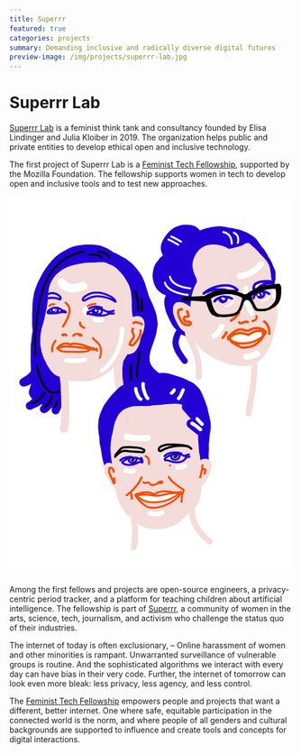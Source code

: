 ```yaml
---
title: Superrr
featured: true
categories: projects
summary: Demanding inclusive and radically diverse digital futures
preview-image: /img/projects/superrr-lab.jpg
---
```

	
# Superrr Lab

[Superrr Lab] is a feminist think tank and consultancy founded by Elisa Lindinger and Julia Kloiber in 2019. The organization helps public and private entities to develop ethical open and inclusive technology.

The first project of Superrr Lab is a [Feminist Tech Fellowship], supported by the Mozilla Foundation. The fellowship supports women in tech to develop open and inclusive tools and to test new approaches. 

<img class="picture right" alt="The Drip Team" src="/img/projects/drip-team.png">

Among the first fellows and projects are open-source engineers, a privacy-centric period tracker, and a platform for teaching children about artificial intelligence. The fellowship is part of [Superrr], a community of women in the arts, science, tech, journalism, and activism who challenge the status quo of their industries.

The internet of today is often exclusionary, – Online harassment of women and other minorities is rampant. Unwarranted surveillance of vulnerable groups is routine. And the sophisticated algorithms we interact with every day can have bias in their very code. Further, the internet of tomorrow can look even more bleak: less privacy, less agency, and less control.

The [Feminist Tech Fellowship] empowers people and projects that want a different, better internet. One where safe, equitable participation in the connected world is the norm, and where people of all genders and cultural backgrounds are supported to influence and create tools and concepts for digital interactions.

[Feminist Tech Fellowship]: http://superrr.net/feministtech/
[Superrr Lab]: http://superrr.net/lab
[Superrr]: http://superrr.net/
